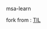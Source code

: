 msa-learn

fork from : [TIL](https://github.com/leeseojune53/TIL/tree/master/BackEnd_Learn/Java/msa_learn)
